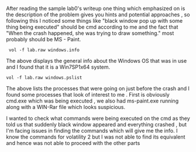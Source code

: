 After reading the sample lab0's writeup one thing which emphasized on is the description of the problem gives you hints and potential approaches , so following this I noticed some things like "black window pop up with some thing being executed" should be cmd according to me and the fact that "When the crash happened, she was trying to draw something." most probably should be MS - Paint.
```
 vol -f lab.raw windows.info      
```
The above displays the general info about the Windows OS that was in use and I found that it is a Win7SP1x64 system. 
```
vol -f lab.raw windows.pslist
```
The above lists the processes that were going on just before the crash and I found some processes that look of interest to me . First is obviously cmd.exe which was being executed , we also had ms-paint.exe running along with a WIN-Rar file which looks suspicious.

I wanted to check what commands were being executed on the cmd as they told us that suddenly black window appeared and everything crashed , but I'm facing issues in finding the commands which will give me the info. I know the commands for volatility 2 but I was not able to find its equivalent and hence was not able to proceed with the other parts
